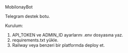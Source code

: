 MobilonayBot

Telegram destek botu.

Kurulum:

1. API_TOKEN ve ADMIN_ID ayarlarını .env dosyasına yaz.
2. requirements.txt yükle.
3. Railway veya benzeri bir platformda deploy et.

